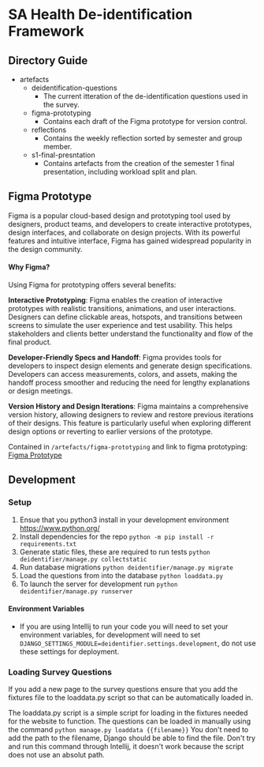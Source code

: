 # SA Health De-identification Framework

## Directory Guide
- artefacts
    - deidentification-questions
        - The current itteration of the de-identification questions used in the survey.
    - figma-prototyping
        - Contains each draft of the Figma prototype for version control.
    - reflections
        - Contains the weekly reflection sorted by semester and group member.
    - s1-final-presntation
        - Contains artefacts from the creation of the semester 1 final presentation, including workload split and plan.

## Figma Prototype

Figma is a popular cloud-based design and prototyping tool used by designers, product teams, and developers to create interactive prototypes, design interfaces, and collaborate on design projects. With its powerful features and intuitive interface, Figma has gained widespread popularity in the design community.

#### **Why Figma?**

Using Figma for prototyping offers several benefits:

**Interactive Prototyping**: Figma enables the creation of interactive prototypes with realistic transitions, animations, and user interactions. Designers can define clickable areas, hotspots, and transitions between screens to simulate the user experience and test usability. This helps stakeholders and clients better understand the functionality and flow of the final product.

**Developer-Friendly Specs and Handoff**: Figma provides tools for developers to inspect design elements and generate design specifications. Developers can access measurements, colors, and assets, making the handoff process smoother and reducing the need for lengthy explanations or design meetings.

**Version History and Design Iterations**: Figma maintains a comprehensive version history, allowing designers to review and restore previous iterations of their designs. This feature is particularly useful when exploring different design options or reverting to earlier versions of the prototype.

Contained in `/artefacts/figma-prototyping` and
link to figma prototyping: [Figma Prototype](https://www.figma.com/proto/sAdybb8vfgy2OI3doweown/SERP-MVP?page-id=23%3A77&node-id=37-1504&starting-point-node-id=29%3A270)

## Development
### Setup
1. Ensue that you python3 install in your development environment https://www.python.org/
2. Install dependencies for the repo
   ```python -m pip install -r requirements.txt```
3. Generate static files, these are required to run tests
   ```python deidentifier/manage.py collectstatic```
4. Run database migrations
   ```python deidentifier/manage.py migrate```
5. Load the questions from into the database
```python loaddata.py```
6. To launch the server for development run
```python deidentifier/manage.py runserver```

#### Environment Variables

- If you are using Intellij to run your code you will need to set your environment variables, for development
  will need to set `DJANGO_SETTINGS_MODULE=deidentifier.settings.development`, do not use these
  settings for deployment.

### Loading Survey Questions
If you add a new page to the survey questions ensure that you add the fixtures file to the loaddata.py script so that can be automatically loaded in.

The loaddata.py script is a simple script for loading in the fixtures needed for the website to function. The questions
can be loaded in manually using the command ```python manage.py loaddata {{filename}}``` You don't need to add the path
to the filename, Django should be able to find the file. Don't try and run this command through Intellij,
it doesn't work because the script does not use an absolut path.
